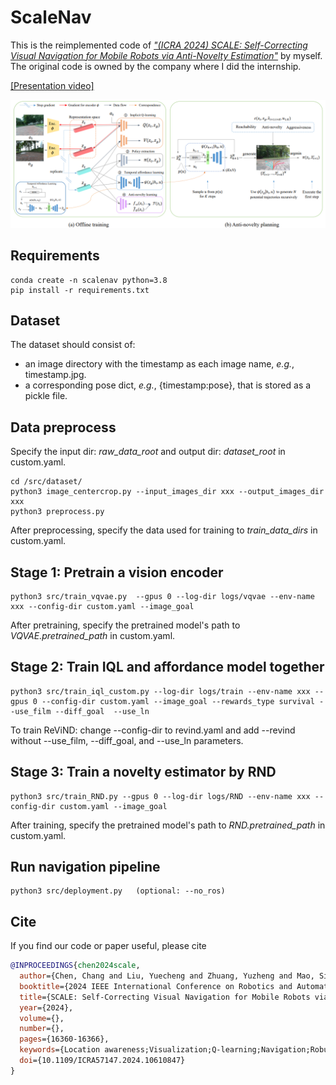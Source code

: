 # ScaleNav
This is the reimplemented code of [*"(ICRA 2024) SCALE: Self-Correcting Visual Navigation for Mobile Robots via
Anti-Novelty Estimation"*](https://arxiv.org/pdf/2404.10675) by myself. The original code is owned by the company where I did the internship. 

[[Presentation video]](https://www.bilibili.com/video/BV1Yr421V77S/?spm_id_from=333.337.search-card.all.click)

![Image](images/framework.png)



## Requirements
```python3
conda create -n scalenav python=3.8
pip install -r requirements.txt
```

## Dataset
The dataset should consist of:
 * an image directory with the timestamp as each image name, *e.g.*, timestamp.jpg.
 * a corresponding pose dict, *e.g.*, {timestamp:pose}, that is stored as a pickle file.

## Data preprocess
Specify the input dir: *raw_data_root* and output dir: *dataset_root* in custom.yaml.
```python3
cd /src/dataset/
python3 image_centercrop.py --input_images_dir xxx --output_images_dir xxx
python3 preprocess.py
```
After preprocessing, specify the data used for training to *train_data_dirs* in custom.yaml.


## Stage 1: Pretrain a vision encoder

```python3
python3 src/train_vqvae.py  --gpus 0 --log-dir logs/vqvae --env-name xxx --config-dir custom.yaml --image_goal
``` 
After pretraining, specify the pretrained model's path to *VQVAE.pretrained_path* in custom.yaml.


## Stage 2: Train IQL and affordance model together

```python3
python3 src/train_iql_custom.py --log-dir logs/train --env-name xxx --gpus 0 --config-dir custom.yaml --image_goal --rewards_type survival --use_film --diff_goal  --use_ln
```

To train ReViND: change --config-dir to revind.yaml and add --revind without --use_film, --diff_goal, and --use_ln parameters.



## Stage 3: Train a novelty estimator by RND

```python3
python3 src/train_RND.py --gpus 0 --log-dir logs/RND --env-name xxx --config-dir custom.yaml --image_goal
``` 
After training, specify the pretrained model's path to *RND.pretrained_path* in custom.yaml.

## Run navigation pipeline
```python3
python3 src/deployment.py   (optional: --no_ros)
```
## Cite
If you find our code or paper useful, please cite
```bibtex
@INPROCEEDINGS{chen2024scale,
  author={Chen, Chang and Liu, Yuecheng and Zhuang, Yuzheng and Mao, Sitong and Xue, Kaiwen and Zhou, Shunbo},
  booktitle={2024 IEEE International Conference on Robotics and Automation (ICRA)}, 
  title={SCALE: Self-Correcting Visual Navigation for Mobile Robots via Anti-Novelty Estimation}, 
  year={2024},
  volume={},
  number={},
  pages={16360-16366},
  keywords={Location awareness;Visualization;Q-learning;Navigation;Robustness;Robot localization;Trajectory},
  doi={10.1109/ICRA57147.2024.10610847}
}
```



